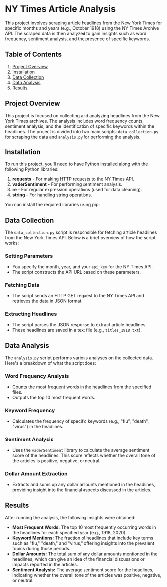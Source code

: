 # NY Times Article Analysis

This project involves scraping article headlines from the New York Times for specific months and years (e.g., October 1918) using the NY Times Archive API. The scraped data is then analyzed to gain insights such as word frequency, sentiment analysis, and the presence of specific keywords.

## Table of Contents

1. [Project Overview](#project-overview)
2. [Installation](#installation)
3. [Data Collection](#data-collection)
4. [Data Analysis](#data-analysis)
5. [Results](#results)

## Project Overview

This project is focused on collecting and analyzing headlines from the New York Times archives. The analysis includes word frequency counts, sentiment analysis, and the identification of specific keywords within the headlines. The project is divided into two main scripts: `data_collection.py` for scraping the data and `analysis.py` for performing the analysis.

## Installation

To run this project, you'll need to have Python installed along with the following Python libraries:

1. **requests** - For making HTTP requests to the NY Times API.
2. **vaderSentiment** - For performing sentiment analysis.
3. **re** - For regular expression operations (used for data cleaning).
4. **string** - For handling string operations.

You can install the required libraries using pip:

## Data Collection

The `data_collection.py` script is responsible for fetching article headlines from the New York Times API. Below is a brief overview of how the script works:

### Setting Parameters

- You specify the month, year, and your `api_key` for the NY Times API.
- The script constructs the API URL based on these parameters.

### Fetching Data

- The script sends an HTTP GET request to the NY Times API and retrieves the data in JSON format.

### Extracting Headlines

- The script parses the JSON response to extract article headlines.
- These headlines are saved in a text file (e.g., `titles_1918.txt`).


## Data Analysis

The `analysis.py` script performs various analyses on the collected data. Here's a breakdown of what the script does:

### Word Frequency Analysis

- Counts the most frequent words in the headlines from the specified files.
- Outputs the top 10 most frequent words.

### Keyword Frequency

- Calculates the frequency of specific keywords (e.g., "flu", "death", "virus") in the headlines.

### Sentiment Analysis

- Uses the `vaderSentiment` library to calculate the average sentiment score of the headlines. This score reflects whether the overall tone of the articles is positive, negative, or neutral.

### Dollar Amount Extraction

- Extracts and sums up any dollar amounts mentioned in the headlines, providing insight into the financial aspects discussed in the articles.

## Results

After running the analysis, the following insights were obtained:

- **Most Frequent Words:** The top 10 most frequently occurring words in the headlines for each specified year (e.g., 1918, 2020).
- **Keyword Mentions:** The fraction of headlines that include key terms such as "flu," "death," and "virus," offering insights into the prevalent topics during those periods.
- **Dollar Amounts:** The total sum of any dollar amounts mentioned in the headlines, which can give an idea of the financial discussions or impacts reported in the articles.
- **Sentiment Analysis:** The average sentiment score for the headlines, indicating whether the overall tone of the articles was positive, negative, or neutral.


